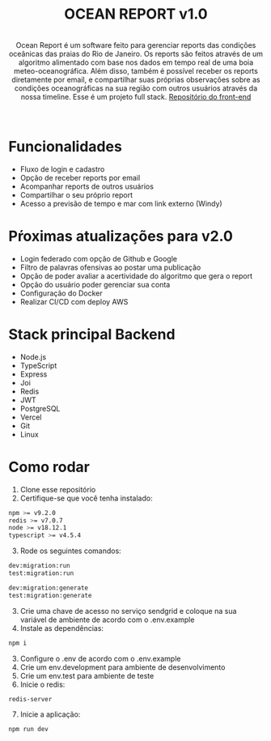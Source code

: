 <div align="center">
  <h1>OCEAN REPORT v1.0</h1>
  <br> 
  Ocean Report é um software feito para gerenciar reports das condições oceânicas das praias do Rio de Janeiro. Os reports são feitos através de um algoritmo alimentado com base nos dados em tempo real de uma boia meteo-oceanográfica. Além disso, também é possível receber os reports diretamente por email, e compartilhar suas próprias observações sobre as condições oceanográficas na sua região com outros usuários através da nossa timeline. Esse é um projeto full stack. <a href = "https://github.com/guedesclaudio/oceanreport-frontend">Repositório do front-end</a>
  <br>
  <br>
</div>
<br>
  
# Funcionalidades
- Fluxo de login e cadastro
- Opção de receber reports por email
- Acompanhar reports de outros usuários
- Compartilhar o seu próprio report
- Acesso a previsão de tempo e mar com link externo (Windy)

# Pŕoximas atualizações para v2.0
- Login federado com opção de Github e Google
- Filtro de palavras ofensivas ao postar uma publicação
- Opção de poder avaliar a acertividade do algoritmo que gera o report
- Opção do usuário poder gerenciar sua conta
- Configuração do Docker
- Realizar CI/CD com deploy AWS

# Stack principal Backend
- Node.js
- TypeScript
- Express
- Joi
- Redis
- JWT
- PostgreSQL
- Vercel
- Git
- Linux

# Como rodar
1. Clone esse repositório
2. Certifique-se que você tenha instalado:
```bash
npm >= v9.2.0
redis >= v7.0.7
node >= v18.12.1
typescript >= v4.5.4
```
3. Rode os seguintes comandos:
```bash
dev:migration:run
test:migration:run

dev:migration:generate
test:migration:generate
```
3. Crie uma chave de acesso no serviço sendgrid e coloque na sua variável de ambiente de acordo com o .env.example
2. Instale as dependências:
```bash
npm i
```
3. Configure o .env de acordo com o .env.example
4. Crie um env.development para ambiente de desenvolvimento
5. Crie um env.test para ambiente de teste
6. Inicie o redis:
```bash
redis-server
```
7. Inicie a aplicação:
```bash
npm run dev
```
<br>